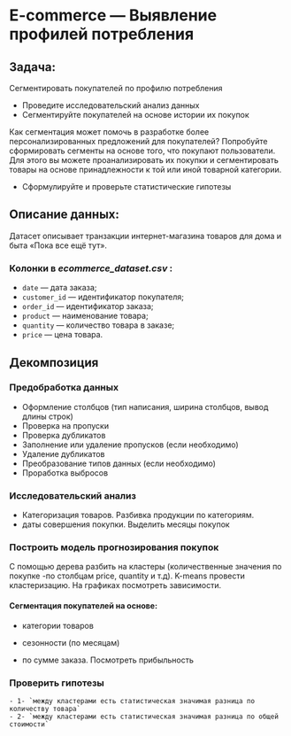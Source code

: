 # E-commerce — Выявление профилей потребления
## Задача:

Сегментировать покупателей по профилю потребления
- Проведите исследовательский анализ данных
- Сегментируйте покупателей на основе истории их покупок

Как сегментация может помочь в разработке более персонализированных предложений для покупателей?
Попробуйте сформировать сегменты на основе того, что покупают пользователи. Для этого вы можете проанализировать их покупки и сегментировать товары на основе принадлежности к той или иной товарной категории.
- Сформулируйте и проверьте статистические гипотезы

## **Описание данных:**

Датасет описывает транзакции интернет-магазина товаров для дома и быта «Пока все ещё тут».
### Колонки в  *ecommerce_dataset.csv* :
- `date` — дата заказа;
- `customer_id` — идентификатор покупателя;
- `order_id` — идентификатор заказа;
- `product` — наименование товара;
- `quantity` — количество товара в заказе;
- `price` — цена товара.

## Декомпозиция 
### Предобработка данных
- Оформление столбцов (тип написания, ширина столбцов, вывод длины строк)
- Проверка на пропуски 
- Проверка дубликатов
- Заполнение или удаление пропусков (если необходимо)
- Удаление дубликатов
- Преобразование типов данных (если необходимо)
- Проработка выбросов

### Исследовательский анализ
- Категоризация товаров. Разбивка продукции по категориям.
- даты совершения покупки. Выделить месяцы покупок


### Построить модель прогнозирования покупок
С помощью дерева разбить на кластеры (количественные значения по покупке -по столбцам price, quantity и т.д). K-means провести кластеризацию.
На графиках посмотреть зависимости.

#### Сегментация покупателей на основе:
- категории товаров

- сезонности (по месяцам)

- по сумме заказа. Посмотреть прибыльность

### Проверить гипотезы 
    - 1- `между кластерами есть статистическая значимая разница по количеству товара`
    - 2- `между кластерами есть статистическая значимая разница по общей стоимости`
